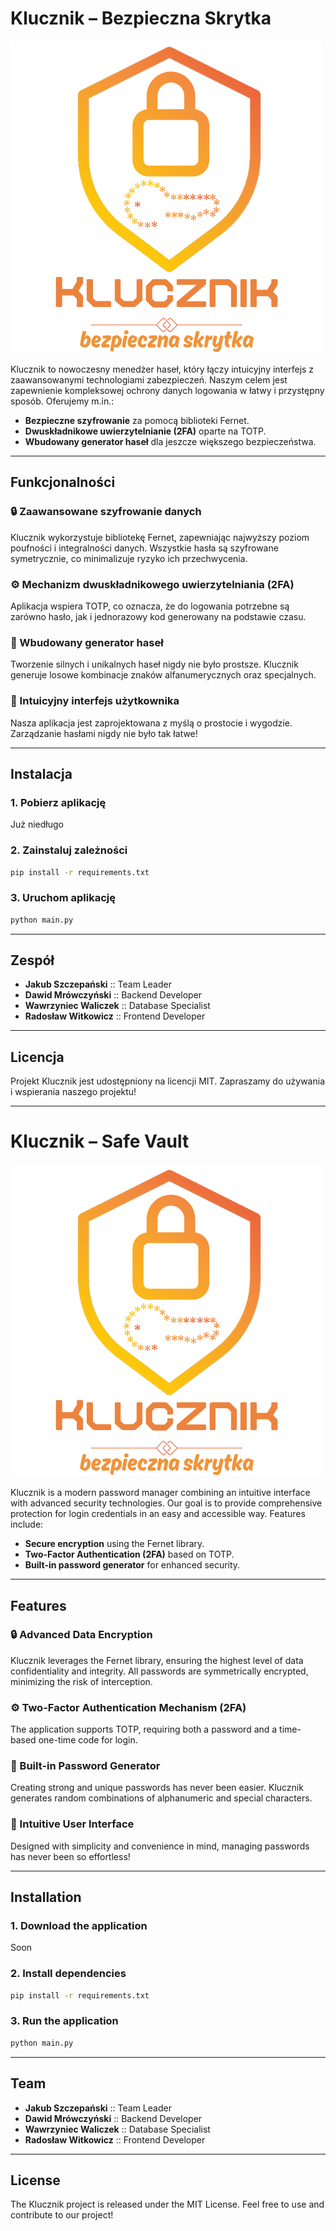 # Klucznik – Bezpieczna Skrytka

![Logo Klucznik](./assets/app_logo_transparent.png)

Klucznik to nowoczesny menedżer haseł, który łączy intuicyjny interfejs z zaawansowanymi technologiami zabezpieczeń. Naszym celem jest zapewnienie kompleksowej ochrony danych logowania w łatwy i przystępny sposób. Oferujemy m.in.:  
- **Bezpieczne szyfrowanie** za pomocą biblioteki Fernet.  
- **Dwuskładnikowe uwierzytelnianie (2FA)** oparte na TOTP.  
- **Wbudowany generator haseł** dla jeszcze większego bezpieczeństwa.  

---

## Funkcjonalności

### 🔒 Zaawansowane szyfrowanie danych
Klucznik wykorzystuje bibliotekę Fernet, zapewniając najwyższy poziom poufności i integralności danych. Wszystkie hasła są szyfrowane symetrycznie, co minimalizuje ryzyko ich przechwycenia.  

### ⚙️ Mechanizm dwuskładnikowego uwierzytelniania (2FA)
Aplikacja wspiera TOTP, co oznacza, że do logowania potrzebne są zarówno hasło, jak i jednorazowy kod generowany na podstawie czasu.  

### 🔧 Wbudowany generator haseł
Tworzenie silnych i unikalnych haseł nigdy nie było prostsze. Klucznik generuje losowe kombinacje znaków alfanumerycznych oraz specjalnych.  

### 🎨 Intuicyjny interfejs użytkownika
Nasza aplikacja jest zaprojektowana z myślą o prostocie i wygodzie. Zarządzanie hasłami nigdy nie było tak łatwe!  

---

## Instalacja

### 1. Pobierz aplikację
Już niedługo

### 2. Zainstaluj zależności
```bash
pip install -r requirements.txt
```

### 3. Uruchom aplikację
```bash
python main.py
```

---

## Zespół

- **Jakub Szczepański** :: Team Leader  
- **Dawid Mrówczyński** :: Backend Developer  
- **Wawrzyniec Waliczek** :: Database Specialist  
- **Radosław Witkowicz** :: Frontend Developer  

---

## Licencja
Projekt Klucznik jest udostępniony na licencji MIT. Zapraszamy do używania i wspierania naszego projektu!  

---

# Klucznik – Safe Vault

![Klucznik Logo](./assets/app_logo_transparent.png)  

Klucznik is a modern password manager combining an intuitive interface with advanced security technologies. Our goal is to provide comprehensive protection for login credentials in an easy and accessible way. Features include:  
- **Secure encryption** using the Fernet library.  
- **Two-Factor Authentication (2FA)** based on TOTP.  
- **Built-in password generator** for enhanced security.  

---

## Features

### 🔒 Advanced Data Encryption
Klucznik leverages the Fernet library, ensuring the highest level of data confidentiality and integrity. All passwords are symmetrically encrypted, minimizing the risk of interception.  

### ⚙️ Two-Factor Authentication Mechanism (2FA)
The application supports TOTP, requiring both a password and a time-based one-time code for login.  

### 🔧 Built-in Password Generator
Creating strong and unique passwords has never been easier. Klucznik generates random combinations of alphanumeric and special characters.  

### 🎨 Intuitive User Interface
Designed with simplicity and convenience in mind, managing passwords has never been so effortless!  

---

## Installation

### 1. Download the application
Soon

### 2. Install dependencies
```bash
pip install -r requirements.txt
```

### 3. Run the application
```bash
python main.py
```

---

## Team

- **Jakub Szczepański** :: Team Leader  
- **Dawid Mrówczyński** :: Backend Developer  
- **Wawrzyniec Waliczek** :: Database Specialist  
- **Radosław Witkowicz** :: Frontend Developer  

---

## License
The Klucznik project is released under the MIT License. Feel free to use and contribute to our project!  

